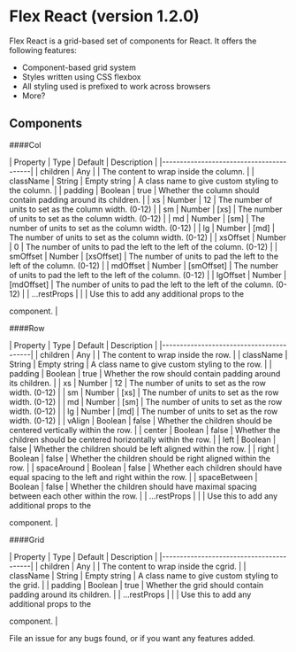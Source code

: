 Flex React (version 1.2.0)
==========================

Flex React is a grid-based set of components for React. It offers the following features:

 - Component-based grid system
 - Styles written using CSS flexbox
 - All styling used is prefixed to work across browsers
 - More?
 
Components
----------

####Col

| Property | Type | Default | Description |
|-----------------------------------------|
| children | Any | | The content to wrap inside the column. |
| className | String | Empty string | A class name to give custom styling to the column. |
| padding | Boolean | true | Whether the column should contain padding around its children. |
| xs | Number | 12 | The number of units to set as the column width. (0-12) |
| sm | Number | [xs] | The number of units to set as the column width. (0-12) |
| md | Number | [sm] | The number of units to set as the column width. (0-12) |
| lg | Number | [md] | The number of units to set as the column width. (0-12) |
| xsOffset | Number | 0 | The number of units to pad the left to the left of the column. (0-12) |
| smOffset | Number | [xsOffset] | The number of units to pad the left to the left of the column. (0-12) |
| mdOffset | Number | [smOffset] | The number of units to pad the left to the left of the column. (0-12) |
| lgOffset | Number | [mdOffset] | The number of units to pad the left to the left of the column. (0-12) |
| ...restProps |   |  | Use this to add any additional props to the <div> component. |


####Row

| Property | Type | Default | Description |
|-----------------------------------------|
| children | Any | | The content to wrap inside the row. |
| className | String | Empty string | A class name to give custom styling to the row. |
| padding | Boolean | true | Whether the row should contain padding around its children. |
| xs | Number | 12 | The number of units to set as the row width. (0-12) |
| sm | Number | [xs] | The number of units to set as the row width. (0-12) |
| md | Number | [sm] | The number of units to set as the row width. (0-12) |
| lg | Number | [md] | The number of units to set as the row width. (0-12) |
| vAlign | Boolean | false | Whether the children should be centered vertically within the row. |
| center | Boolean | false | Whether the children should be centered horizontally within the row. |
| left | Boolean | false | Whether the children should be left aligned within the row. |
| right | Boolean | false | Whether the children should be right aligned within the row. |
| spaceAround | Boolean | false | Whether each children should have equal spacing to the left and right within the row. |
| spaceBetween | Boolean | false | Whether the children should have maximal spacing between each other within the row. |
| ...restProps |   |  | Use this to add any additional props to the <div> component. |


####Grid

| Property | Type | Default | Description |
|-----------------------------------------|
| children | Any | | The content to wrap inside the cgrid. |
| className | String | Empty string | A class name to give custom styling to the grid. |
| padding | Boolean | true | Whether the grid should contain padding around its children. |
| ...restProps |   |  | Use this to add any additional props to the <div> component. |


File an issue for any bugs found, or if you want any features added.
